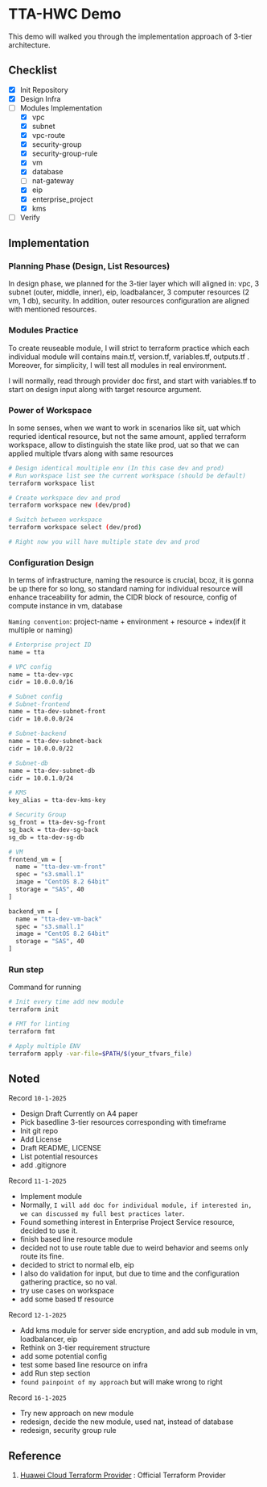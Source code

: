# TTA-HWC Demo

This demo will walked you through the implementation approach of 3-tier architecture.

## Checklist

- [x] Init Repository
- [x] Design Infra
- [ ] Modules Implementation
  - [x] vpc
  - [x] subnet
  - [x] vpc-route
  - [x] security-group
  - [x] security-group-rule
  - [x] vm
  - [x] database
  - [ ] nat-gateway
  - [x] eip
  - [x] enterprise_project
  - [x] kms
- [ ] Verify

## Implementation

### Planning Phase (Design, List Resources)

In design phase, we planned for the 3-tier layer which will aligned in:
vpc, 3 subnet (outer, middle, inner), eip, loadbalancer, 3 computer resources (2 vm, 1 db),
security. In addition, outer resources configuration are aligned with mentioned resources.

### Modules Practice

To create reuseable module, I will strict to terraform practice which each individual module will 
contains main.tf, version.tf, variables.tf, outputs.tf . Moreover, for simplicity, I will test all modules in real environment.

I will normally, read through provider doc first, and start with variables.tf to start on design input along with target resource argument.

### Power of Workspace

In some senses, when we want to work in scenarios like sit, uat which requried identical resource, but not the same amount, applied terraform workspace, allow to distinguish the state like prod, uat so that we can applied multiple tfvars along with same resources

```sh
# Design identical moultiple env (In this case dev and prod)
# Run workspace list see the current workspace (should be default)
terraform workspace list

# Create workspace dev and prod
terraform workspace new (dev/prod)

# Switch between workspace
terraform workspace select (dev/prod)

# Right now you will have multiple state dev and prod
```
### Configuration Design
In terms of infrastructure, naming the resource is crucial, bcoz, it is gonna be up there for so long, so standard naming for individual resource will enhance traceability for admin, the CIDR block of resource, config of compute instance in vm, database

```Naming convention```: project-name + environment + resource + index(if it multiple or naming)

```sh
# Enterprise project ID
name = tta

# VPC config
name = tta-dev-vpc
cidr = 10.0.0.0/16

# Subnet config
# Subnet-frontend
name = tta-dev-subnet-front
cidr = 10.0.0.0/24

# Subnet-backend
name = tta-dev-subnet-back
cidr = 10.0.0.0/22

# Subnet-db
name = tta-dev-subnet-db
cidr = 10.0.1.0/24

# KMS
key_alias = tta-dev-kms-key

# Security Group
sg_front = tta-dev-sg-front
sg_back = tta-dev-sg-back
sg_db = tta-dev-sg-db

# VM
frontend_vm = [
  name = "tta-dev-vm-front"
  spec = "s3.small.1"
  image = "CentOS 8.2 64bit"
  storage = "SAS", 40
]

backend_vm = [
  name = "tta-dev-vm-back"
  spec = "s3.small.1"
  image = "CentOS 8.2 64bit"
  storage = "SAS", 40
]
```
### Run step

Command for running
```sh
# Init every time add new module
terraform init

# FMT for linting
terraform fmt

# Apply multiple ENV
terraform apply -var-file=$PATH/$(your_tfvars_file)
```


## Noted
Record ``` 10-1-2025 ``` 
- Design Draft Currently on A4 paper
- Pick basedline 3-tier resources corresponding with timeframe
- Init git repo
- Add License
- Draft README, LICENSE
- List potential resources
- add .gitignore

Record ``` 11-1-2025 ```
- Implement module
- Normally, ```I will add doc for individual module, if interested in, we can discussed my full best practices later```.
- Found something interest in Enterprise Project Service resource, decided to use it.
- finish based line resource module
- decided not to use route table due to weird behavior and seems only route its fine.
- decided to strict to normal elb, eip
- I also do validation for input, but due to time and the configuration gathering practice, so no val.
- try use cases on workspace
- add some based tf resource

Record ``` 12-1-2025 ```
- Add kms module for server side encryption, and add sub module in vm, loadbalancer, eip
- Rethink on 3-tier requirement structure
- add some potential config
- test some based line resource on infra
- add Run step section
- ```found painpoint of my approach``` but will make wrong to right

Record ``` 16-1-2025 ```
- Try new approach on new module
- redesign, decide the new module, used nat, instead of database
- redesign, security group rule

## Reference

1. [Huawei Cloud Terraform Provider](https://registry.terraform.io/providers/huaweicloud/huaweicloud/latest/docs) : Official Terraform Provider